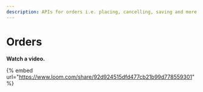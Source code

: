 ```yaml
---
description: APIs for orders i.e. placing, cancelling, saving and more.
---
```


# Orders

**Watch a video.**

{% embed url="https://www.loom.com/share/92d924515dfd477cb21b99d778559301" %}
